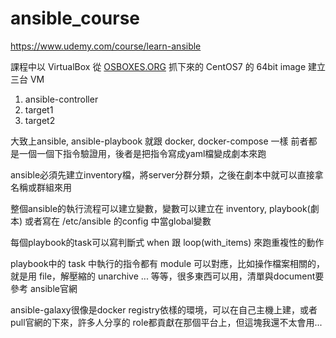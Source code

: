 # ansible_course

https://www.udemy.com/course/learn-ansible

課程中以 VirtualBox 從 [OSBOXES.ORG](https://www.osboxes.org/virtualbox-images/) 抓下來的 CentOS7 的 64bit image 建立三台 VM
1. ansible-controller
1. target1
1. target2

大致上ansible, ansible-playbook 就跟 docker, docker-compose 一樣
前者都是一個一個下指令驗證用，後者是把指令寫成yaml檔變成劇本來跑

ansible必須先建立inventory檔，將server分群分類，之後在劇本中就可以直接拿名稱或群組來用

整個ansible的執行流程可以建立變數，變數可以建立在 inventory, playbook(劇本) 或者寫在 /etc/ansible 的config 中當global變數

每個playbook的task可以寫判斷式 when 跟 loop(with_items) 來跑重複性的動作

playbook中的 task 中執行的指令都有 module 可以對應，比如操作檔案相關的，就是用 file，解壓縮的 unarchive ... 等等，很多東西可以用，清單與document要參考 ansible官網

ansible-galaxy很像是docker registry依樣的環境，可以在自己主機上建，或者pull官網的下來，許多人分享的 role都貢獻在那個平台上，但這塊我還不太會用...
